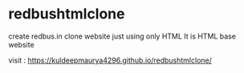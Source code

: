 # redbushtmlclone
create redbus.in clone website just using only HTML
It is HTML base website 

visit : https://kuldeepmaurya4296.github.io/redbushtmlclone/
